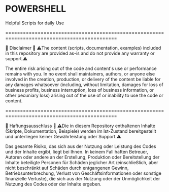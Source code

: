 # POWERSHELL

Helpful Scripts for daily Use

============================================================================================



📢 Disclaimer 📢
⚠️The content (scripts, documentation, examples) included in this repository are provided as-is and do not provide any warranty or support.⚠️

The entire risk arising out of the code and content's use or performance remains with you. In no event shall maintainers, authors, or anyone else involved in the creation, production, or delivery of the content be liable for any damages whatsoever (including, without limitation, damages for loss of business profits, business interruption, loss of business information, or other pecuniary loss) arising out of the use of or inability to use the code or content.


============================================================================================
                                                                                            

📢 Haftungsausschluss 📢
⚠️Die in diesem Repository enthaltenen Inhalte (Skripte, Dokumentation, Beispiele) werden im Ist-Zustand bereitgestellt und unterliegen keiner Gewährleistung oder Support.⚠️

Das gesamte Risiko, das sich aus der Nutzung oder Leistung des Codes und der Inhalte ergibt, liegt bei Ihnen. In keinem Fall haften Betreuer, Autoren oder andere an der Erstellung, Produktion oder Bereitstellung der Inhalte beteiligte Personen für Schäden jeglicher Art (einschließlich, aber nicht beschränkt auf Schäden durch entgangenen Gewinn, Betriebsunterbrechung, Verlust von Geschäftsinformationen oder sonstige finanzielle Verluste), die sich aus der Nutzung oder der Unmöglichkeit der Nutzung des Codes oder der Inhalte ergeben.



